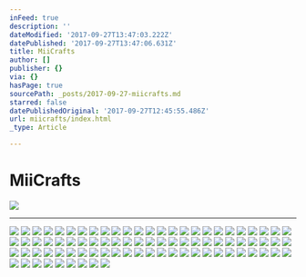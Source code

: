 ```yaml
---
inFeed: true
description: ''
dateModified: '2017-09-27T13:47:03.222Z'
datePublished: '2017-09-27T13:47:06.631Z'
title: MiiCrafts
author: []
publisher: {}
via: {}
hasPage: true
sourcePath: _posts/2017-09-27-miicrafts.md
starred: false
datePublishedOriginal: '2017-09-27T12:45:55.486Z'
url: miicrafts/index.html
_type: Article

---
```

# **MiiCrafts**
![](https://the-grid-user-content.s3-us-west-2.amazonaws.com/9289886a-9383-4a16-8b44-21fdead3ae5c.jpg)

---

![](https://the-grid-user-content.s3-us-west-2.amazonaws.com/426ce81c-4d3a-46d7-bd16-9733ea403668.jpg)
![](https://the-grid-user-content.s3-us-west-2.amazonaws.com/60e129bd-1d2c-4fdd-b70e-847b0b18e1d6.jpg)
![](https://the-grid-user-content.s3-us-west-2.amazonaws.com/d2dbfb65-dae3-4589-b4c7-b3f22f0c355a.jpg)
![](https://the-grid-user-content.s3-us-west-2.amazonaws.com/f3d08052-110d-4bdd-ae22-b9fd3b9170fd.jpg)
![](https://the-grid-user-content.s3-us-west-2.amazonaws.com/ae45eab5-09e4-46c9-a6ad-02a9ea797078.jpg)
![](https://the-grid-user-content.s3-us-west-2.amazonaws.com/876087ea-ab45-47fe-adf5-cc60cc39e739.jpg)
![](https://the-grid-user-content.s3-us-west-2.amazonaws.com/ecbcf8fa-72db-4393-bfac-a81387e5581b.jpg)
![](https://the-grid-user-content.s3-us-west-2.amazonaws.com/122e6587-58af-4b42-a0e5-8a52bd6686c7.jpg)
![](https://the-grid-user-content.s3-us-west-2.amazonaws.com/1c7d5d07-20df-4d6b-868c-8c03e2a55499.jpg)
![](https://the-grid-user-content.s3-us-west-2.amazonaws.com/32f8a77c-acb1-4daf-b92b-bd72c802b3a9.jpg)
![](https://the-grid-user-content.s3-us-west-2.amazonaws.com/8d263016-fdfb-47e9-8583-52b24ce7d5bd.jpg)
![](https://the-grid-user-content.s3-us-west-2.amazonaws.com/0529e432-58b8-4a23-bc88-c197a6e32a30.jpg)
![](https://the-grid-user-content.s3-us-west-2.amazonaws.com/94c22fbb-27bb-4360-809c-234741f9eaf7.jpg)
![](https://the-grid-user-content.s3-us-west-2.amazonaws.com/98c0680d-e260-4ba9-9269-dca3b3aed54e.jpg)
![](https://the-grid-user-content.s3-us-west-2.amazonaws.com/6f561540-10de-43a3-9e3e-7ae881d70698.jpg)
![](https://the-grid-user-content.s3-us-west-2.amazonaws.com/29df57d8-93c6-4ca4-965d-9602ad1ac4ea.jpg)
![](https://the-grid-user-content.s3-us-west-2.amazonaws.com/a704135f-1935-4566-9ce2-0de875b27fa7.jpg)
![](https://the-grid-user-content.s3-us-west-2.amazonaws.com/46d6e44b-81ca-461e-b4ce-a53bc751f38d.jpg)
![](https://the-grid-user-content.s3-us-west-2.amazonaws.com/6cb4b818-cbef-494c-8509-466748b2a58c.jpg)
![](https://the-grid-user-content.s3-us-west-2.amazonaws.com/efb15d48-3350-42c3-bf6a-945ff1a7c953.jpg)
![](https://the-grid-user-content.s3-us-west-2.amazonaws.com/ab4aa90f-d189-4298-9f83-270aba85f0ce.jpg)
![](https://the-grid-user-content.s3-us-west-2.amazonaws.com/00812d7f-a633-4998-ac16-da9e2be4aaac.jpg)
![](https://s3-us-west-2.amazonaws.com/the-grid-img/p/7195ae6fc1eee4de9d02060fde1eb1533d14e26e.jpg)
![](https://the-grid-user-content.s3-us-west-2.amazonaws.com/514cee18-4b40-49a0-bfea-1dfe0ee4748e.jpg)
![](https://the-grid-user-content.s3-us-west-2.amazonaws.com/b179d7ab-9249-47df-9ff2-e55697c219f6.jpg)
![](https://the-grid-user-content.s3-us-west-2.amazonaws.com/c15dcb0a-f789-462e-9f77-a9b4875be029.jpg)
![](https://the-grid-user-content.s3-us-west-2.amazonaws.com/f0f50f4e-f7ba-49ad-846a-783db8975038.jpg)
![](https://the-grid-user-content.s3-us-west-2.amazonaws.com/c9304f0b-a4a2-4573-85a3-6c7a1fb8f93f.jpg)
![](https://the-grid-user-content.s3-us-west-2.amazonaws.com/493ae17d-60d6-41df-8e02-85e60f6910dc.jpg)
![](https://the-grid-user-content.s3-us-west-2.amazonaws.com/e605f616-9584-4fa2-9f55-ee823e016109.jpg)
![](https://the-grid-user-content.s3-us-west-2.amazonaws.com/433bed20-3754-4144-85f3-30911c21fed2.jpg)
![](https://the-grid-user-content.s3-us-west-2.amazonaws.com/8e61bd7f-9226-44d3-9c2d-52d97ac4aa03.jpg)
![](https://the-grid-user-content.s3-us-west-2.amazonaws.com/28b857fc-f25c-40b8-802c-223c1d8c3033.jpg)
![](https://the-grid-user-content.s3-us-west-2.amazonaws.com/a984abd5-bf55-427f-9987-55c5619f8580.jpg)
![](https://the-grid-user-content.s3-us-west-2.amazonaws.com/bd96fe0d-5e92-4760-83d8-c2cba2136971.jpg)
![](https://the-grid-user-content.s3-us-west-2.amazonaws.com/04c0e8f8-3715-4735-8a0c-cad34b8a81c4.jpg)
![](https://the-grid-user-content.s3-us-west-2.amazonaws.com/ea1e61b2-0d8b-4244-aa6d-1254f77729f5.jpg)
![](https://the-grid-user-content.s3-us-west-2.amazonaws.com/1ce5ce8d-5d32-44b3-9e63-6b6b4c2ae252.jpg)
![](https://the-grid-user-content.s3-us-west-2.amazonaws.com/cb287c8a-c048-4337-8a70-1fb380642dd3.jpg)
![](https://the-grid-user-content.s3-us-west-2.amazonaws.com/8570ef58-df04-442b-8cf2-ed0e8f46fdb1.jpg)
![](https://the-grid-user-content.s3-us-west-2.amazonaws.com/f80085b6-56bd-45af-8bb5-9d1d5a98e18e.jpg)
![](https://the-grid-user-content.s3-us-west-2.amazonaws.com/505d3754-8437-4365-9d52-ff2d958e68e0.jpg)
![](https://the-grid-user-content.s3-us-west-2.amazonaws.com/0a2b361e-a7a4-4fb0-ace5-8c52f7759bf0.jpg)
![](https://the-grid-user-content.s3-us-west-2.amazonaws.com/e74305b7-3006-45c7-9d3a-530ddfd0088b.jpg)
![](https://the-grid-user-content.s3-us-west-2.amazonaws.com/2b743722-68cc-48d3-aa7d-8655e26a9cce.jpg)
![](https://the-grid-user-content.s3-us-west-2.amazonaws.com/4fbcf191-c465-4924-8f9a-776404c52889.jpg)
![](https://the-grid-user-content.s3-us-west-2.amazonaws.com/2b932484-ee8c-404d-9916-5c67be2ad888.jpg)
![](https://the-grid-user-content.s3-us-west-2.amazonaws.com/ee6d1f72-6df3-4f07-a12f-0b3f2bdf310d.jpg)
![](https://the-grid-user-content.s3-us-west-2.amazonaws.com/ed2a3744-d696-4f5e-b831-d5e98a6cc5f9.jpg)
![](https://the-grid-user-content.s3-us-west-2.amazonaws.com/87a511bf-91c4-4351-bf7d-ae96e47dcc2d.jpg)
![](https://the-grid-user-content.s3-us-west-2.amazonaws.com/e1a7a1d9-9a5e-417a-9ad3-86088d3ed1fe.jpg)
![](https://the-grid-user-content.s3-us-west-2.amazonaws.com/53298231-6b90-42fe-98ac-e9abc06ccc28.jpg)
![](https://the-grid-user-content.s3-us-west-2.amazonaws.com/b5712fcc-9119-405d-8e68-ab4328cecaef.jpg)
![](https://the-grid-user-content.s3-us-west-2.amazonaws.com/e876555c-ebcc-4ebd-95be-ac21bacabdeb.jpg)
![](https://the-grid-user-content.s3-us-west-2.amazonaws.com/94a2e5d8-6b4c-45a3-804f-100836772536.jpg)
![](https://the-grid-user-content.s3-us-west-2.amazonaws.com/035e22c8-1ebc-4b4e-ba2c-19d51849401c.jpg)
![](https://the-grid-user-content.s3-us-west-2.amazonaws.com/9c29e6d7-97c7-415b-baf1-aa8a39863aac.jpg)
![](https://the-grid-user-content.s3-us-west-2.amazonaws.com/c3257a9f-08ec-4f63-aa0e-d5ea4a86cfa2.jpg)
![](https://the-grid-user-content.s3-us-west-2.amazonaws.com/d617936f-f46e-47d3-93eb-9643bb0fcc68.jpg)
![](https://the-grid-user-content.s3-us-west-2.amazonaws.com/c69390dc-6367-4d56-bcc2-aa18afdc7b7b.jpg)
![](https://the-grid-user-content.s3-us-west-2.amazonaws.com/1f195654-0b75-46f2-9f32-d2a14bcbf6d9.jpg)
![](https://the-grid-user-content.s3-us-west-2.amazonaws.com/f7c46462-fa22-45b3-85ed-2d6fa30df09f.jpg)
![](https://the-grid-user-content.s3-us-west-2.amazonaws.com/f8722775-ce08-474a-93b9-a6faa55db276.jpg)
![](https://the-grid-user-content.s3-us-west-2.amazonaws.com/b74605b7-3ed2-4ed8-8af2-3ce4d58841f3.jpg)
![](https://the-grid-user-content.s3-us-west-2.amazonaws.com/390071c1-03b9-4ca1-b52f-020d1ab37062.jpg)
![](https://the-grid-user-content.s3-us-west-2.amazonaws.com/68684395-e62c-4881-991c-5bc114a3af82.jpg)
![](https://the-grid-user-content.s3-us-west-2.amazonaws.com/e2088c02-302c-45f9-926a-6dbdbb1a0aac.jpg)
![](https://the-grid-user-content.s3-us-west-2.amazonaws.com/6f149133-939f-4056-bdc2-395a9f39eb5e.jpg)
![](https://the-grid-user-content.s3-us-west-2.amazonaws.com/0ecad04a-9735-4648-8280-1fe20f6dfa6f.jpg)
![](https://the-grid-user-content.s3-us-west-2.amazonaws.com/4b99aa8f-7730-415f-917d-14d2cbd2a198.jpg)
![](https://the-grid-user-content.s3-us-west-2.amazonaws.com/df532a3f-6d59-4e9c-8dd9-be94ca264fda.jpg)
![](https://the-grid-user-content.s3-us-west-2.amazonaws.com/18621337-6599-428e-9f09-70c25a3e4731.jpg)
![](https://the-grid-user-content.s3-us-west-2.amazonaws.com/559324b0-c785-4e31-836c-a45c3c78e13f.jpg)
![](https://the-grid-user-content.s3-us-west-2.amazonaws.com/ce7c602f-a42d-4783-bd02-766508d4d6cd.jpg)
![](https://the-grid-user-content.s3-us-west-2.amazonaws.com/28b0a5d9-00ef-47d2-a7f5-9b94c9cce816.png)
![](https://the-grid-user-content.s3-us-west-2.amazonaws.com/d6fcdf8c-97fb-4a85-8870-7024b42ef545.jpg)
![](https://the-grid-user-content.s3-us-west-2.amazonaws.com/a286889d-e769-436b-a896-240e814a9ec3.jpg)
![](https://the-grid-user-content.s3-us-west-2.amazonaws.com/4386cae5-b964-49a0-bffa-f23e84aa2e4b.jpg)
![](https://the-grid-user-content.s3-us-west-2.amazonaws.com/21853cb2-dc9b-42c6-9d93-3ae66384aff8.jpg)
![](https://the-grid-user-content.s3-us-west-2.amazonaws.com/5e312fe1-ca56-43d5-bff3-087655e97d21.jpg)
![](https://the-grid-user-content.s3-us-west-2.amazonaws.com/ba1d5f62-8289-4526-92b7-c2fabd287fd6.jpg)
![](https://the-grid-user-content.s3-us-west-2.amazonaws.com/00e9d801-4289-4b3a-b7b5-d914b341958b.jpg)
![](https://the-grid-user-content.s3-us-west-2.amazonaws.com/5a4142c4-c26e-4092-b20d-44d2b0332a4e.jpg)
![](https://the-grid-user-content.s3-us-west-2.amazonaws.com/3b4e28e4-d6d2-499f-a9ba-532bf0e32b5c.png)